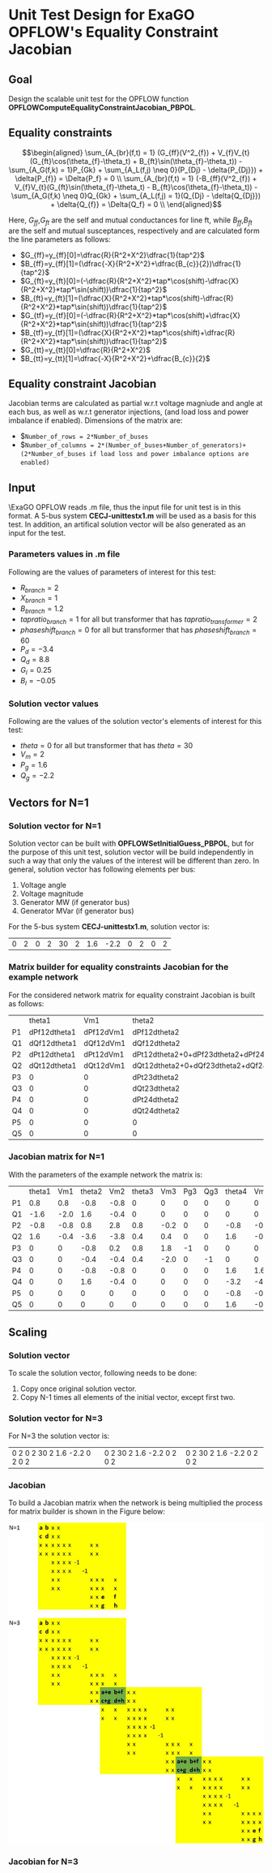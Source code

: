 # Unit Test Design for ExaGO OPFLOW's  Equality Constraint Jacobian

## Goal
Design the scalable unit test for the OPFLOW function **OPFLOWComputeEqualityConstraintJacobian_PBPOL**.

## Equality constraints

```math
\begin{aligned}
\sum_{A_{br}(f,t) = 1} (G_{ff}(V^2_{f}) + V_{f}V_{t}(G_{ft}\cos(\theta_{f}-\theta_t) + B_{ft}\sin(\theta_{f}-\theta_t))
- \sum_{A_G(f,k) = 1}P_{Gk} + \sum_{A_L(f,j) \neq 0}(P_{Dj} - \delta{P_{Dj}}) + \delta{P_{f}} = \Delta{P_f} = 0 \\
\sum_{A_{br}(f,t) = 1} (-B_{ff}(V^2_{f}) + V_{f}V_{t}(G_{ft}\sin(\theta_{f}-\theta_t) - B_{ft}\cos(\theta_{f}-\theta_t))
    - \sum_{A_G(f,k) \neq 0}Q_{Gk} + \sum_{A_L(f,j) = 1}(Q_{Dj} - \delta{Q_{Dj}}) + \delta{Q_{f}} = \Delta{Q_f} = 0 \\
\end{aligned}
```
Here, $`G_{ff}`$,$`G_{ft}`$ are the self and mutual conductances for line ft, while $`B_{ff}`$,$`B_{ft}`$ are the
self and mutual susceptances, respectively and are calculated form the line parameters as follows:

- $`G_{ff}=y_{ff}[0]=\dfrac{R}{R^2+X^2}\dfrac{1}{tap^2}`$
- $`B_{ff}=y_{ff}[1]=(\dfrac{-X}{R^2+X^2}+\dfrac{B_{c}}{2})\dfrac{1}{tap^2}`$
- $`G_{ft}=y_{ft}[0]=(-\dfrac{R}{R^2+X^2}*tap*\cos(shift)-\dfrac{X}{R^2+X^2}*tap*\sin(shift))\dfrac{1}{tap^2}`$
- $`B_{ft}=y_{ft}[1]=(\dfrac{X}{R^2+X^2}*tap*\cos(shift)-\dfrac{R}{R^2+X^2}*tap*\sin(shift))\dfrac{1}{tap^2}`$
- $`G_{tf}=y_{tf}[0]=(-\dfrac{R}{R^2+X^2}*tap*\cos(shift)+\dfrac{X}{R^2+X^2}*tap*\sin(shift))\dfrac{1}{tap^2}`$
- $`B_{tf}=y_{tf}[1]=(\dfrac{X}{R^2+X^2}*tap*\cos(shift)+\dfrac{R}{R^2+X^2}*tap*\sin(shift))\dfrac{1}{tap^2}`$
- $`G_{tt}=y_{tt}[0]=\dfrac{R}{R^2+X^2}`$
- $`B_{tt}=y_{tt}[1]=\dfrac{-X}{R^2+X^2}+\dfrac{B_{c}}{2}`$

## Equality constraint Jacobian

Jacobian terms are calculated as partial w.r.t voltage magniude and angle at each bus, as well as w.r.t generator injections, (and load loss and power imbalance if enabled).
Dimensions of the matrix are:
- $`Number_of_rows = 2*Number_of_buses`
- $`Number_of_columns = 2*(Number_of_buses+Number_of_generators)+(2*Number_of_buses if load loss and power imbalance options are enabled)`

## Input

\ExaGO OPFLOW reads .m file, thus the input file for unit test is in this format.
A 5-bus system **CECJ-unittestx1.m** will be used as a basis for this test. In addition, an artifical solution vector will be also generated as an input for the test.

### Parameters values in .m file

Following are the values of parameters of interest for this test:
- $`R_{branch}=2`$
- $`X_{branch}=1`$
- $`B_{branch}=1.2`$
- $`tapratio_{branch}=1`$ for all but transformer that has $`tapratio_{transformer}=2`$
- $`phaseshift_{branch}=0`$ for all but transformer that has $`phaseshift_{branch}=60`$
- $`P_{d}=-3.4`$
- $`Q_{d}=8.8`$
- $`G_{l}=0.25`$
- $`B_{l}=-0.05`$

### Solution vector values

Following are the values of the solution vector's elements of interest for this test:

- $`theta=0`$ for all but transformer that has $`theta=30`$
- $`V_{m}=2`$
- $`P_{g}=1.6`$
- $`Q_{g}=-2.2`$

## Vectors for N=1

### Solution vector for N=1

Solution vector can be built with **OPFLOWSetInitialGuess_PBPOL**, but for the purpose of this unit test, solution vector will be build independently in such a way that only the values of the interest will be different than zero. 
In general, solution vector has following elements per bus:
1. Voltage angle
2. Voltage magnitude
3. Generator MW (if generator bus)
4. Generator MVar (if generator bus)

For the 5-bus system **CECJ-unittestx1.m**, solution vector is:
<table>
<tr>
<td>0</td> <td>2</td> <td>0</td> <td>2</td> <td>30</td> <td>2</td> <td>1.6</td> <td>-2.2</td> <td>0</td> <td>2</td> <td>0</td> <td>2</td> 
</tr>
</table>

### Matrix builder for equality constraints Jacobian for the example network

For the considered network matrix for equality constraint Jacobian is built as follows:
<table>
<tr>
<td> </td> <td>theta1</td> <td>Vm1</td> <td>theta2</td> <td>Vm2</td> <td>theta3</td> <td>Vm3</td> <td>Pg3</td> <td>Qg3</td> <td>theta4</td> <td>Vm4</td> <td>theta5</td> <td>Vm5</td>
</tr>
<tr>
<td>P1</td> <td>dPf12dtheta1</td> <td>dPf12dVm1</td> <td>dPf12dtheta2</td> <td>dPf12dVm2</td> <td>0</td> <td>0</td> <td>0</td> <td>0</td> <td>0</td> <td>0</td> <td>0</td> <td>0</td>
</tr>
<tr>
<td>Q1</td> <td>dQf12dtheta1</td> <td>dQf12dVm1</td> <td>dQf12dtheta2</td> <td>dQf12dVm2</td> <td>0</td> <td>0</td> <td>0</td> <td>0</td> <td>0</td> <td>0</td> <td>0</td> <td>0</td>
</tr>
<tr>
<td>P2</td> <td>dPt12dtheta1</td> <td>dPt12dVm1</td> <td>dPt12dtheta2+0+dPf23dtheta2+dPf24dtheta2</td> <td>dPt12dVm2+2*Vm*Gl+dPf23dVm2+dPf24dVm2</td> <td>dPf23dtheta3</td> <td>dPf23dVm3</td> <td>0</td> <td>0</td> <td>dPf24dtheta4</td> <td>dPf24dVm4</td> <td>0</td> <td>0</td>
</tr>
<tr>
<td>Q2</td> <td>dQt12dtheta1</td> <td>dQt12dVm1</td> <td>dQt12dtheta2+0+dQf23dtheta2+dQf24dtheta2</td> <td>dQt12dVm2+2*Vm*Bl+dQf23dVm2+dQf24dVm2</td> <td>dQf23dtheta3</td> <td>dQf23dVm3</td> <td>0</td> <td>0</td> <td>dQf24dtheta4</td> <td>dQf24dVm4</td> <td>0</td> <td>0</td>
</tr>
<tr>
<td>P3</td> <td>0</td> <td>0</td> <td>dPt23dtheta2</td> <td>dPt23dVm2</td> <td>dPt23dtheta3</td> <td>dPt23dVm3</td> <td>-1</td> <td>0</td> <td>0</td> <td>0</td> <td>0</td> <td>0</td>
</tr>
<tr>
<td>Q3</td> <td>0</td> <td>0</td> <td>dQt23dtheta2</td> <td>dQt23dVm2</td> <td>dQt23dtheta3</td> <td>dQt23dVm3</td> <td>0</td> <td>-1</td> <td>0</td> <td>0</td> <td>0</td> <td>0</td>
</tr>
<tr>
<td>P4</td> <td>0</td> <td>0</td> <td>dPt24dtheta2</td> <td>dPt24dVm2</td> <td>0</td> <td>0</td> <td>0</td> <td>0</td> <td>dPt24dthera4+dPf45dtheta4</td> <td>dPt24dVm4+dPf45dVm4</td> <td>dPf45dtheta5</td> <td>dPf45dVm5</td>
</tr>
<tr>
<td>Q4</td> <td>0</td> <td>0</td> <td>dQt24dtheta2</td> <td>dQt24dVm2</td> <td>0</td> <td>0</td> <td>0</td> <td>0</td> <td>dQt24dthera4+dQf45dtheta4</td> <td>dQt24dVm4+dQf45dVm4</td> <td>dQf45dtheta5</td> <td>dQf45dVm5</td>
</tr>
<tr>
<td>P5</td> <td>0</td> <td>0</td> <td>0</td> <td>0</td> <td>0</td> <td>0</td> <td>0</td> <td>0</td> <td>dPt45dtheta4</td> <td>dPt45dVm4</td> <td>dPt45dtheta5</td> <td>dPt45dVm5</td>
</tr>
<tr>
<td>Q5</td> <td>0</td> <td>0</td> <td>0</td> <td>0</td> <td>0</td> <td>0</td> <td>0</td> <td>0</td> <td>dQt45dtheta4</td> <td>dQt45dVm4</td> <td>dQt45dtheta5</td> <td>dQt45dVm5</td>
</tr>
</table>


### Jacobian matrix for N=1

With the parameters of the example network the matrix is:

<table>
<tr>
<td> </td> <td>theta1</td> <td>Vm1</td> <td>theta2</td> <td>Vm2</td> <td>theta3</td> <td>Vm3</td> <td>Pg3</td> <td>Qg3</td> <td>theta4</td> <td>Vm4</td> <td>theta5</td> <td>Vm5</td>
</tr>
<tr>
<td>P1</td> <td>0.8</td> <td>0.8</td> <td>-0.8</td> <td>-0.8</td> <td>0</td> <td>0</td> <td>0</td> <td>0</td> <td>0</td> <td>0</td> <td>0</td> <td>0</td>
</tr>
<tr>
<td>Q1</td> <td>-1.6</td> <td>-2.0</td> <td>1.6</td> <td>-0.4</td> <td>0</td> <td>0</td> <td>0</td> <td>0</td> <td>0</td> <td>0</td> <td>0</td> <td>0</td>
</tr>
<tr>
<td>P2</td> <td>-0.8</td> <td>-0.8</td> <td>0.8</td> <td>2.8</td> <td>0.8</td> <td>-0.2</td> <td>0</td> <td>0</td> <td>-0.8</td> <td>-0.8</td> <td>0</td> <td>0</td>
</tr>
<tr>
<td>Q2</td> <td>1.6</td> <td>-0.4</td> <td>-3.6</td> <td>-3.8</td> <td>0.4</td> <td>0.4</td> <td>0</td> <td>0</td> <td>1.6</td> <td>-0.4</td> <td>0</td> <td>0</td>
</tr>
<tr>
<td>P3</td> <td>0</td> <td>0</td> <td>-0.8</td> <td>0.2</td> <td>0.8</td> <td>1.8</td> <td>-1</td> <td>0</td> <td>0</td> <td>0</td> <td>0</td> <td>0</td>
</tr>
<tr>
<td>Q3</td> <td>0</td> <td>0</td> <td>-0.4</td> <td>-0.4</td> <td>0.4</td> <td>-2.0</td> <td>0</td> <td>-1</td> <td>0</td> <td>0</td> <td>0</td> <td>0</td>
</tr>
<tr>
<td>P4</td> <td>0</td> <td>0</td> <td>-0.8</td> <td>-0.8</td> <td>0</td> <td>0</td> <td>0</td> <td>0</td> <td>1.6</td> <td>1.6</td> <td>-0.8</td> <td>-0.8</td>
</tr>
<tr>
<td>Q4</td> <td>0</td> <td>0</td> <td>1.6</td> <td>-0.4</td> <td>0</td> <td>0</td> <td>0</td> <td>0</td> <td>-3.2</td> <td>-4.0</td> <td>1.6</td> <td>-0.4</td>
</tr>
<tr>
<td>P5</td> <td>0</td> <td>0</td> <td>0</td> <td>0</td> <td>0</td> <td>0</td> <td>0</td> <td>0</td> <td>-0.8</td> <td>-0.8</td> <td>0.8</td> <td>0.8</td>
</tr>
<tr>
<td>Q5</td> <td>0</td> <td>0</td> <td>0</td> <td>0</td> <td>0</td> <td>0</td> <td>0</td> <td>0</td> <td>1.6</td> <td>-0.4</td> <td>-1.6</td> <td>-2.0</td>
</tr>
</table>

## Scaling

### Solution vector

To scale the solution vector, following needs to be done:
1. Copy once original solution vector.
2. Copy N-1 times all elements of the initial vector, except first two.

### Solution vector for N=3

For N=3 the solution vector is:
<table>
<tr>
<td>0   2   0   2   30   2   1.6   -2.2   0   2   0   2</td> <td>0   2   30   2   1.6   -2.2   0   2   0   2</td><td>0   2   30   2   1.6   -2.2   0   2   0   2</td>
</tr>
</table>

### Jacobian

To build a Jacobian matrix when the network is being multiplied the process for matrix builder is shown in the Figure below:

![img1.png](Jacobian.jpg)

### Jacobian for N=3
